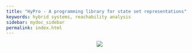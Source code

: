 ```yaml
---
title: "HyPro - A programming library for state set representations"
keywords: hybrid systems, reachability analysis
sidebar: mydoc_sidebar
permalink: index.html
---
```


<p align="center">
  <img src="pics/hypro_Logo.png"/>
</p>
